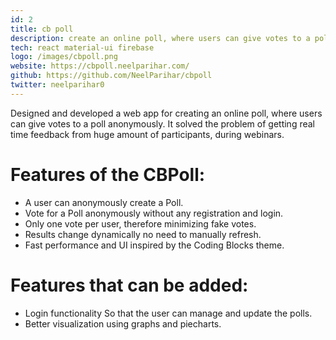 ```yaml
---
id: 2
title: cb poll
description: create an online poll, where users can give votes to a poll anonymously.  
tech: react material-ui firebase
logo: /images/cbpoll.png
website: https://cbpoll.neelparihar.com/
github: https://github.com/NeelParihar/cbpoll
twitter: neelparihar0
---
```


Designed and developed a web app for creating an online poll, where users can give votes to a poll anonymously.
It solved the problem of getting real time feedback from huge amount of participants, during webinars.


# Features of the CBPoll:

- A user can anonymously create a Poll. 
- Vote for a Poll anonymously without any registration and login.
- Only one vote per user, therefore minimizing fake votes.
- Results change dynamically no need to manually refresh. 
- Fast performance and UI inspired by the Coding Blocks theme.

# Features that can be added:

- Login functionality So that the user can manage and update the polls.
- Better visualization using graphs and piecharts.

